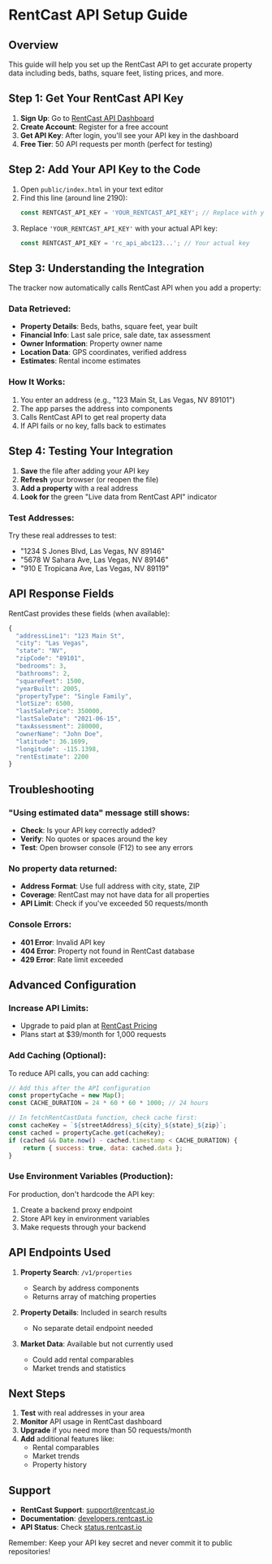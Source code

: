 # RentCast API Setup Guide

## Overview
This guide will help you set up the RentCast API to get accurate property data including beds, baths, square feet, listing prices, and more.

## Step 1: Get Your RentCast API Key

1. **Sign Up**: Go to [RentCast API Dashboard](https://app.rentcast.io/app/api)
2. **Create Account**: Register for a free account
3. **Get API Key**: After login, you'll see your API key in the dashboard
4. **Free Tier**: 50 API requests per month (perfect for testing)

## Step 2: Add Your API Key to the Code

1. Open `public/index.html` in your text editor
2. Find this line (around line 2190):
   ```javascript
   const RENTCAST_API_KEY = 'YOUR_RENTCAST_API_KEY'; // Replace with your actual API key
   ```
3. Replace `'YOUR_RENTCAST_API_KEY'` with your actual API key:
   ```javascript
   const RENTCAST_API_KEY = 'rc_api_abc123...'; // Your actual key
   ```

## Step 3: Understanding the Integration

The tracker now automatically calls RentCast API when you add a property:

### Data Retrieved:
- **Property Details**: Beds, baths, square feet, year built
- **Financial Info**: Last sale price, sale date, tax assessment
- **Owner Information**: Property owner name
- **Location Data**: GPS coordinates, verified address
- **Estimates**: Rental income estimates

### How It Works:
1. You enter an address (e.g., "123 Main St, Las Vegas, NV 89101")
2. The app parses the address into components
3. Calls RentCast API to get real property data
4. If API fails or no key, falls back to estimates

## Step 4: Testing Your Integration

1. **Save** the file after adding your API key
2. **Refresh** your browser (or reopen the file)
3. **Add a property** with a real address
4. **Look for** the green "Live data from RentCast API" indicator

### Test Addresses:
Try these real addresses to test:
- "1234 S Jones Blvd, Las Vegas, NV 89146"
- "5678 W Sahara Ave, Las Vegas, NV 89146"
- "910 E Tropicana Ave, Las Vegas, NV 89119"

## API Response Fields

RentCast provides these fields (when available):

```javascript
{
  "addressLine1": "123 Main St",
  "city": "Las Vegas",
  "state": "NV",
  "zipCode": "89101",
  "bedrooms": 3,
  "bathrooms": 2,
  "squareFeet": 1500,
  "yearBuilt": 2005,
  "propertyType": "Single Family",
  "lotSize": 6500,
  "lastSalePrice": 350000,
  "lastSaleDate": "2021-06-15",
  "taxAssessment": 280000,
  "ownerName": "John Doe",
  "latitude": 36.1699,
  "longitude": -115.1398,
  "rentEstimate": 2200
}
```

## Troubleshooting

### "Using estimated data" message still shows:
- **Check**: Is your API key correctly added?
- **Verify**: No quotes or spaces around the key
- **Test**: Open browser console (F12) to see any errors

### No property data returned:
- **Address Format**: Use full address with city, state, ZIP
- **Coverage**: RentCast may not have data for all properties
- **API Limit**: Check if you've exceeded 50 requests/month

### Console Errors:
- **401 Error**: Invalid API key
- **404 Error**: Property not found in RentCast database
- **429 Error**: Rate limit exceeded

## Advanced Configuration

### Increase API Limits:
- Upgrade to paid plan at [RentCast Pricing](https://www.rentcast.io/pricing)
- Plans start at $39/month for 1,000 requests

### Add Caching (Optional):
To reduce API calls, you can add caching:

```javascript
// Add this after the API configuration
const propertyCache = new Map();
const CACHE_DURATION = 24 * 60 * 60 * 1000; // 24 hours

// In fetchRentCastData function, check cache first:
const cacheKey = `${streetAddress}_${city}_${state}_${zip}`;
const cached = propertyCache.get(cacheKey);
if (cached && Date.now() - cached.timestamp < CACHE_DURATION) {
    return { success: true, data: cached.data };
}
```

### Use Environment Variables (Production):
For production, don't hardcode the API key:

1. Create a backend proxy endpoint
2. Store API key in environment variables
3. Make requests through your backend

## API Endpoints Used

1. **Property Search**: `/v1/properties`
   - Search by address components
   - Returns array of matching properties

2. **Property Details**: Included in search results
   - No separate detail endpoint needed

3. **Market Data**: Available but not currently used
   - Could add rental comparables
   - Market trends and statistics

## Next Steps

1. **Test** with real addresses in your area
2. **Monitor** API usage in RentCast dashboard
3. **Upgrade** if you need more than 50 requests/month
4. **Add** additional features like:
   - Rental comparables
   - Market trends
   - Property history

## Support

- **RentCast Support**: support@rentcast.io
- **Documentation**: [developers.rentcast.io](https://developers.rentcast.io)
- **API Status**: Check [status.rentcast.io](https://status.rentcast.io)

Remember: Keep your API key secret and never commit it to public repositories!